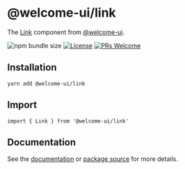 # @welcome-ui/link

The [Link](https://welcome-ui.com/components/link) component from [@welcome-ui](https://welcome-ui.com).

![npm bundle size](https://img.shields.io/bundlephobia/minzip/@welcome-ui/link) [![License](https://img.shields.io/npm/l/welcome-ui.svg)](https://github.com/WTTJ/welcome-ui/blob/master/LICENSE) [![PRs Welcome](https://img.shields.io/badge/PRs-welcome-mediumspringgreen.svg)](ttps://github.com/WTTJ/welcome-ui/blob/master/CONTRIBUTING.mdx)

## Installation

    yarn add @welcome-ui/link

## Import

    import { Link } from '@welcome-ui/link'

## Documentation

See the [documentation](https://welcome-ui.com/components/link) or [package source](https://github.com/WTTJ/welcome-ui/tree/master/packages/Link) for more details.
